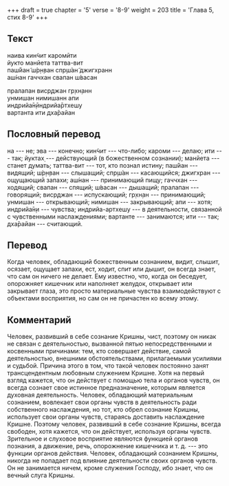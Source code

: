 +++
draft = true
chapter = '5'
verse = '8-9'
weight = 203
title = 'Глава 5, стих 8-9'
+++
## Текст

наива кин̃чит каромӣти  
йукто манйета таттва-вит  
паш́йан̃ ш́р̣н̣ван спр̣ш́ан̃ джигхранн  
аш́нан гаччхан свапан ш́васан  

пралапан виср̣джан гр̣хн̣анн  
унмишан нимишанн апи  
индрийа̄н̣ӣндрийа̄ртхешу  
вартанта ити дха̄райан

## Пословный перевод

на --- не; эва --- конечно; кин̃чит --- что-либо; кароми --- делаю; ити
--- так; йуктах̣ --- действующий (в божественном сознании); манйета ---
станет думать; таттва-вит --- тот, кто познал истину; паш́йан ---
видящий; ш́р̣н̣ван --- слышащий; спр̣ш́ан --- касающийся; джигхран ---
ощущающий запахи; аш́нан --- принимающий пищу; гаччхан --- ходящий;
свапан --- спящий; ш́васан --- дышащий; пралапан --- говорящий; виср̣джан
--- испускающий; гр̣хн̣ан --- принимающий; унмишан --- открывающий;
нимишан --- закрывающий; апи --- хотя; индрийа̄н̣и --- чувства;
индрийа-артхешу --- в деятельности, связанной с чувственными
наслаждениями; вартанте --- занимаются; ити --- так; дха̄райан ---
считающий.

## Перевод

Когда человек, обладающий божественным сознанием, видит, слышит,
осязает, ощущает запахи, ест, ходит, спит или дышит, он всегда знает,
что сам он ничего не делает. Ему известно, что, когда он беседует,
опорожняет кишечник или наполняет желудок, открывает или закрывает
глаза, это просто материальные чувства взаимодействуют с объектами
восприятия, но сам он не причастен ко всему этому.

## Комментарий

Человек, развивший в себе сознание Кришны, чист, поэтому он никак не
связан с деятельностью, вызванной пятью непосредственными и косвенными
причинами: тем, кто совершает действие, самой деятельностью, внешними
обстоятельствами, прилагаемыми усилиями и судьбой. Причина этого в том,
что такой человек постоянно занят трансцендентным любовным служением
Кришне. Хотя на первый взгляд кажется, что он действует с помощью тела и
органов чувств, он всегда сознает свое истинное предназначение, которым
является духовная деятельность. Человек, обладающий материальным
сознанием, вовлекает свои органы чувств в деятельность ради собственного
наслаждения, но тот, кто обрел сознание Кришны, использует свои органы
чувств, стараясь доставить наслаждение Кришне. Поэтому человек,
развивший в себе сознание Кришны, всегда свободен, хотя кажется, что он
действует, используя органы чувств. Зрительное и слуховое восприятие
являются функцией органов познания, а движение, речь, опорожнение
кишечника и т. д. --- это функции органов действия. Человек, обладающий
сознанием Кришны, никогда не попадает под влияние деятельности своих
органов чувств. Он не занимается ничем, кроме служения Господу, ибо
знает, что он вечный слуга Кришны.
